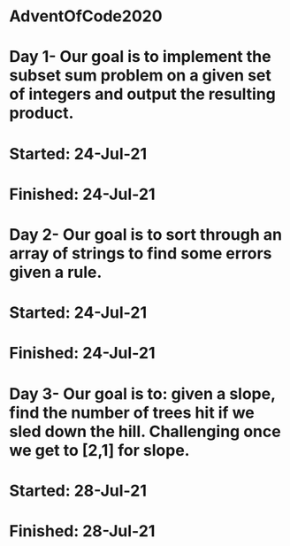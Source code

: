 # AdventOfCode2020

# Day 1- Our goal is to implement the subset sum problem on a given set of integers and output the resulting product.
# Started: 24-Jul-21
# Finished: 24-Jul-21

# Day 2- Our goal is to sort through an array of strings to find some errors given a rule.
# Started: 24-Jul-21
# Finished: 24-Jul-21

# Day 3- Our goal is to: given a slope, find the number of trees hit if we sled down the hill. Challenging once we get to [2,1] for slope.
# Started: 28-Jul-21
# Finished: 28-Jul-21
